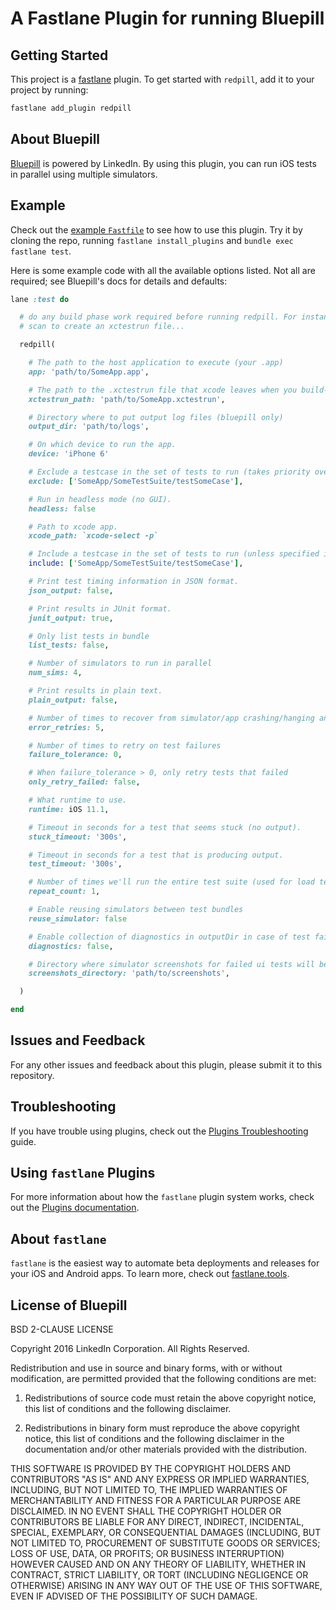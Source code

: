 # A Fastlane Plugin for running Bluepill

## Getting Started

This project is a [fastlane](https://github.com/fastlane/fastlane) plugin. To get started with `redpill`, add it to your project by running:

```bash
fastlane add_plugin redpill
```

## About Bluepill

[Bluepill](https://github.com/linkedin/bluepill) is powered by LinkedIn. By using this plugin, you can run iOS tests in parallel using multiple simulators.

## Example

Check out the [example `Fastfile`](fastlane/Fastfile) to see how to use this plugin. Try it by cloning the repo, running `fastlane install_plugins` and `bundle exec fastlane test`.

Here is some example code with all the available options listed. Not all are required; see Bluepill's docs for details and defaults:

```ruby
lane :test do

  # do any build phase work required before running redpill. For instance, consider using
  # scan to create an xctestrun file...

  redpill(

    # The path to the host application to execute (your .app)
    app: 'path/to/SomeApp.app',

    # The path to the .xctestrun file that xcode leaves when you build-for-testing.
    xctestrun_path: 'path/to/SomeApp.xctestrun',

    # Directory where to put output log files (bluepill only)
    output_dir: 'path/to/logs',

    # On which device to run the app.
    device: 'iPhone 6'

    # Exclude a testcase in the set of tests to run (takes priority over include).
    exclude: ['SomeApp/SomeTestSuite/testSomeCase'],

    # Run in headless mode (no GUI).
    headless: false

    # Path to xcode app.
    xcode_path: `xcode-select -p`

    # Include a testcase in the set of tests to run (unless specified in exclude).
    include: ['SomeApp/SomeTestSuite/testSomeCase'],

    # Print test timing information in JSON format.
    json_output: false,

    # Print results in JUnit format.
    junit_output: true,

    # Only list tests in bundle
    list_tests: false,

    # Number of simulators to run in parallel
    num_sims: 4,

    # Print results in plain text.
    plain_output: false,

    # Number of times to recover from simulator/app crashing/hanging and continue running
    error_retries: 5,

    # Number of times to retry on test failures
    failure_tolerance: 0,

    # When failure_tolerance > 0, only retry tests that failed
    only_retry_failed: false,

    # What runtime to use.
    runtime: iOS 11.1,

    # Timeout in seconds for a test that seems stuck (no output).
    stuck_timeout: '300s',

    # Timeout in seconds for a test that is producing output.
    test_timeout: '300s',

    # Number of times we'll run the entire test suite (used for load testing).
    repeat_count: 1,

    # Enable reusing simulators between test bundles
    reuse_simulator: false

    # Enable collection of diagnostics in outputDir in case of test failures
    diagnostics: false,

    # Directory where simulator screenshots for failed ui tests will be stored
    screenshots_directory: 'path/to/screenshots',

  )

end
```

## Issues and Feedback

For any other issues and feedback about this plugin, please submit it to this repository.

## Troubleshooting

If you have trouble using plugins, check out the [Plugins Troubleshooting](https://docs.fastlane.tools/plugins/plugins-troubleshooting/) guide.

## Using `fastlane` Plugins

For more information about how the `fastlane` plugin system works, check out the [Plugins documentation](https://docs.fastlane.tools/plugins/create-plugin/).

## About `fastlane`

`fastlane` is the easiest way to automate beta deployments and releases for your iOS and Android apps. To learn more, check out [fastlane.tools](https://fastlane.tools).

## License of Bluepill

BSD 2-CLAUSE LICENSE

Copyright 2016 LinkedIn Corporation.
All Rights Reserved.

Redistribution and use in source and binary forms, with or without
modification, are permitted provided that the following conditions are met:

1. Redistributions of source code must retain the above copyright notice, this
   list of conditions and the following disclaimer.

2. Redistributions in binary form must reproduce the above copyright notice,
   this list of conditions and the following disclaimer in the documentation
   and/or other materials provided with the distribution.

THIS SOFTWARE IS PROVIDED BY THE COPYRIGHT HOLDERS AND CONTRIBUTORS "AS IS" AND
ANY EXPRESS OR IMPLIED WARRANTIES, INCLUDING, BUT NOT LIMITED TO, THE IMPLIED
WARRANTIES OF MERCHANTABILITY AND FITNESS FOR A PARTICULAR PURPOSE ARE
DISCLAIMED. IN NO EVENT SHALL THE COPYRIGHT HOLDER OR CONTRIBUTORS BE LIABLE
FOR ANY DIRECT, INDIRECT, INCIDENTAL, SPECIAL, EXEMPLARY, OR CONSEQUENTIAL
DAMAGES (INCLUDING, BUT NOT LIMITED TO, PROCUREMENT OF SUBSTITUTE GOODS OR
SERVICES; LOSS OF USE, DATA, OR PROFITS; OR BUSINESS INTERRUPTION) HOWEVER
CAUSED AND ON ANY THEORY OF LIABILITY, WHETHER IN CONTRACT, STRICT LIABILITY,
OR TORT (INCLUDING NEGLIGENCE OR OTHERWISE) ARISING IN ANY WAY OUT OF THE USE
OF THIS SOFTWARE, EVEN IF ADVISED OF THE POSSIBILITY OF SUCH DAMAGE.

